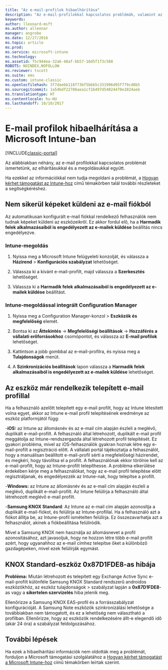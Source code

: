 ```yaml
---
title: "Az e-mail-profilok hibaelhárítása"
description: "Az e-mail-profilokkal kapcsolatos problémák, valamint az elhárításuk és megoldásuk ismertetése."
keywords: 
author: lleonard-msft
ms.author: alleonar
manager: angrobe
ms.date: 12/27/2016
ms.topic: article
ms.prod: 
ms.service: microsoft-intune
ms.technology: 
ms.assetid: f5c944ea-32a6-48af-bb57-16d5f1f3c588
ROBOTS: NOINDEX,NOFOLLOW
ms.reviewer: tscott
ms.suite: ems
ms.custom: intune-classic
ms.openlocfilehash: 3f7daebb118f73bf5bbb5c331996d95f779cd8b5
ms.sourcegitcommit: 1a54bdf22786aea1cf1b497d54024470e1024aeb
ms.translationtype: HT
ms.contentlocale: hu-HU
ms.lasthandoff: 10/10/2017
---
```

# <a name="troubleshoot-email-profiles-in-microsoft-intune"></a>E-mail profilok hibaelhárítása a Microsoft Intune-ban

[!INCLUDE[classic-portal](../includes/classic-portal.md)]

Az alábbiakban néhány, az e-mail profilokkal kapcsolatos problémát ismertetünk, az elhárításukkal és a megoldásukkal együtt.

Ha ezekkel az információkkal nem tudja megoldani a problémát, a [Hogyan kérhet támogatást az Intune-hoz](how-to-get-support-for-microsoft-intune.md) című témakörben talál további részleteket a segítségkéréshez.


## <a name="unable-to-send-images-from--email-account"></a>Nem sikerül képeket küldeni az e-mail fiókból
Az automatikusan konfigurált e-mail fiókkal rendelkező felhasználók nem tudnak képeket küldeni az eszközeikről.
Ez akkor fordul elő, ha a **Harmadik felek alkalmazásaiból is engedélyezett az e-mailek küldése** beállítás nincs engedélyezve.

### <a name="intune-solution"></a>Intune-megoldás

1.  Nyissa meg a Microsoft Intune felügyeleti konzolját, és válassza a **Házirend** &gt; **Konfigurációs szabályzat** lehetőséget.

2.  Válassza ki a kívánt e-mail-profilt, majd válassza a **Szerkesztés** lehetőséget.

3.  Válassza ki a **Harmadik felek alkalmazásaiból is engedélyezett az e-mailek küldése** beállítást.

### <a name="configuration-manager-integrated-with-intune-solution"></a>Intune-megoldással integrált Configuration Manager

1.  Nyissa meg a Configuration Manager-konzol &gt; **Eszközök és megfelelőség** elemét.

2.  Bontsa ki az **Áttekintés** -&gt; **Megfelelőségi beállítások** -&gt; **Hozzáférés a vállalati erőforrásokhoz** csomópontot, és válassza az **E-mail profilok** lehetőséget.

3.  Kattintson a jobb gombbal az e-mail-profilra, és nyissa meg a **Tulajdonságok** menüt.

4.  A **Szinkronizációs beállítások** lapon válassza a **Harmadik felek alkalmazásaiból is engedélyezett az e-mailek küldése** lehetőséget.


## <a name="device-already-has-an-email-profile-installed"></a>Az eszköz már rendelkezik telepített e-mail profillal

Ha a felhasználó azelőtt telepített egy e-mail profilt, hogy az Intune létesített volna egyet, akkor az Intune e-mail profil telepítésének eredménye az eszköz platformjától függ:

-**iOS:** az Intune az állomásnév és az e-mail cím alapján észleli a meglévő, duplikált e-mail-profilt. A felhasználó által létrehozott, duplikált e-mail profil meggátolja az Intune-rendszergazda által létrehozott profil telepítését. Ez gyakori probléma, mivel az iOS-felhasználók gyakran hoznak létre egy e-mail-profilt a regisztráció előtt. A vállalati portál tájékoztatja a felhasználót, hogy a manuálisan beállított e-mail-profil sérti a megfelelőségi házirendet, és megkéri, hogy távolítsa el a profilt. A felhasználónak ekkor törölnie kell az e-mail-profilt, hogy az Intune-profilt telepíthesse. A probléma elkerülése érdekében kérje meg a felhasználókat, hogy az e-mail profil telepítése előtt regisztráljanak, és engedélyezzék az Intune-nak, hogy telepítse a profilt.

-**Windows:** az Intune az állomásnév és az e-mail cím alapján észleli a meglévő, duplikált e-mail-profilt. Az Intune felülírja a felhasználó által létrehozott meglévő e-mail profilt.

-**Samsung KNOX Standard**: Az Intune az e-mail cím alapján azonosítja a duplikált e-mail-fiókot, és felülírja az Intune-profillal. Ha a felhasználó azt a fiókot állítja be, az Intune-profil ismételten felülírja. Ez összezavarhatja azt a felhasználót, akinek a fiókbeállítása felülíródik.

Mivel a Samsung KNOX nem használja az állomásnevet a profil azonosításához, azt javasoljuk, hogy ne hozzon létre több e-mail profilt azért, hogy ugyanahhoz az e-mail címhez telepítse őket a különböző gazdagépeken, mivel ezek felülírják egymást.

## <a name="error--0x87d1fde8-for-knox-standard-device"></a>KNOX Standard-eszköz 0x87D1FDE8-as hibája
**Probléma:** Miután létrehozott és telepített egy Exchange Active Sync e-mail-profilt különféle Samsung KNOX Standard rendszerű androidos eszközökhöz, az eszköz tulajdonságok &gt; szabályzat lapján a **0x87D1FDE8**-as vagy a **sikertelen szervizelés** hiba jelenik meg.

Ellenőrizze a Samsung KNOX EAS-profil és a forrásszabályzat konfigurációját. A Samsung Note eszközök szinkronizálási lehetősége a továbbiakban nem támogatott, és ez a lehetőség nem választható a profilban. Ellenőrizze, hogy az eszközök rendelkezésére állt-e elegendő idő (akár 24 óra) a szabályzat feldolgozásához.

## <a name="next-steps"></a>További lépések
Ha ezek a hibaelhárítási információk nem oldották meg a problémát, forduljon a Microsoft támogatási szolgálatához a [Hogyan kérhet támogatást a Microsoft Intune-hoz](how-to-get-support-for-microsoft-intune.md) című témakörben leírtak szerint.
